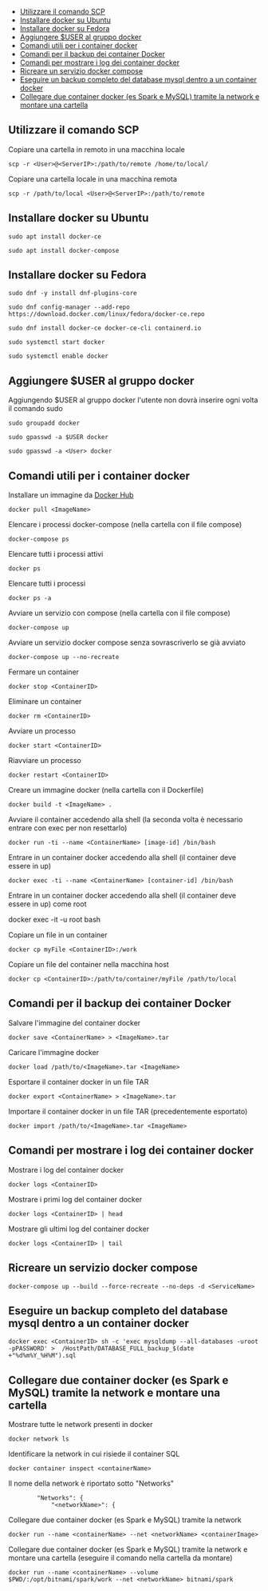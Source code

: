 - [Utilizzare il comando SCP](#utilizzare-il-comando-scp)
- [Installare docker su Ubuntu](#installare-docker-su-ubuntu)
- [Installare docker su Fedora](#installare-docker-su-fedora)
- [Aggiungere $USER al gruppo docker](#aggiungere--user-al-gruppo-docker)
- [Comandi utili per i container docker](#comandi-utili-per-i-container-docker)
- [Comandi per il backup dei container Docker](#comandi-per-il-backup-dei-container-docker)
- [Comandi per mostrare i log dei container docker](#comandi-per-mostrare-i-log-dei-container-docker)
- [Ricreare un servizio docker compose](#ricreare-un-servizio-docker-compose)
- [Eseguire un backup completo del database mysql dentro a un container docker](#eseguire-un-backup-completo-del-database-mysql-dentro-a-un-container-docker)
- [Collegare due container docker (es Spark e MySQL) tramite la network e montare una cartella](#collegare-due-container-docker--es-spark-e-mysql--tramite-la-network-e-montare-una-cartella)

## Utilizzare il comando SCP

Copiare una cartella in remoto in una macchina locale

	scp -r <User>@<ServerIP>:/path/to/remote /home/to/local/

Copiare una cartella locale in una macchina remota

	scp -r /path/to/local <User>@<ServerIP>:/path/to/remote

## Installare docker su Ubuntu

	sudo apt install docker-ce

	sudo apt install docker-compose

## Installare docker su Fedora

	sudo dnf -y install dnf-plugins-core

	sudo dnf config-manager --add-repo https://download.docker.com/linux/fedora/docker-ce.repo

	sudo dnf install docker-ce docker-ce-cli containerd.io

	sudo systemctl start docker

	sudo systemctl enable docker

## Aggiungere $USER al gruppo docker

Aggiungendo $USER al gruppo docker l'utente non dovrà inserire ogni volta il comando sudo

	sudo groupadd docker

	sudo gpasswd -a $USER docker

	sudo gpasswd -a <User> docker

## Comandi utili per i container docker

Installare un immagine da [Docker Hub](https://hub.docker.com/ "Docker Hub")

	docker pull <ImageName>

Elencare i processi docker-compose (nella cartella con il file compose)

	docker-compose ps

Elencare tutti i processi attivi

	docker ps

Elencare tutti i processi

	docker ps -a

Avviare un servizio con compose (nella cartella con il file compose)

	docker-compose up

Avviare un servizio docker compose senza sovrascriverlo se già avviato

	docker-compose up --no-recreate

Fermare un container

	docker stop <ContainerID>

Eliminare un container

	docker rm <ContainerID>

Avviare un processo

	docker start <ContainerID>

Riavviare un processo

	docker restart <ContainerID>

Creare un immagine docker (nella cartella con il Dockerfile)

	docker build -t <ImageName> .

Avviare il container accedendo alla shell (la seconda volta è necessario entrare con exec per non resettarlo)

	docker run -ti --name <ContainerName> [image-id] /bin/bash

Entrare in un container docker accedendo alla shell (il container deve essere in up)

	docker exec -ti --name <ContainerName> [container-id] /bin/bash
	
Entrare in un container docker accedendo alla shell (il container deve essere in up) come root

docker exec -it -u root <containerName> bash

Copiare un file in un container

	docker cp myFile <ContainerID>:/work

Copiare un file del container nella macchina host

	docker cp <ContainerID>:/path/to/container/myFile /path/to/local

## Comandi per il backup dei container Docker

Salvare l'immagine del container docker

	docker save <ContainerName> > <ImageName>.tar

Caricare l'immagine docker

	docker load /path/to/<ImageName>.tar <ImageName>

Esportare il container docker in un file TAR

	docker export <ContainerName> > <ImageName>.tar

Importare il container docker in un file TAR (precedentemente esportato)

	docker import /path/to/<ImageName>.tar <ImageName>

## Comandi per mostrare i log dei container docker

Mostrare i log del container docker

	docker logs <ContainerID>

Mostrare i primi log del container docker

	docker logs <ContainerID> | head

Mostrare gli ultimi log del container docker

	docker logs <ContainerID> | tail

## Ricreare un servizio docker compose

	docker-compose up --build --force-recreate --no-deps -d <ServiceName>

## Eseguire un backup completo del database mysql dentro a un container docker

	docker exec <ContainerID> sh -c 'exec mysqldump --all-databases -uroot -pPASSWORD' >  /HostPath/DATABASE_FULL_backup_$(date +"%d%m%Y_%H%M").sql
	
## Collegare due container docker (es Spark e MySQL) tramite la network e montare una cartella

Mostrare tutte le network presenti in docker

	docker network ls

Identificare la network in cui risiede il container SQL

	docker container inspect <containerName>

Il nome della network è riportato sotto "Networks"

            "Networks": {
                "<networkName>": {
	
Collegare due container docker (es Spark e MySQL) tramite la network
	
	docker run --name <containerName> --net <networkName> <containerImage>

Collegare due container docker (es Spark e MySQL) tramite la network e montare una cartella (eseguire il comando nella cartella da montare)
	
	docker run --name <containerName> --volume $PWD/:/opt/bitnami/spark/work --net <networkName> bitnami/spark
